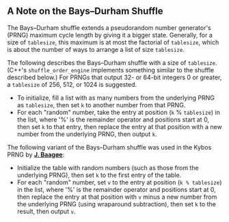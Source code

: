 <a id=A_Note_on_the_Bays_ndash_Durham_Shuffle></a>
## A Note on the Bays&ndash;Durham Shuffle

The Bays&ndash;Durham shuffle extends a pseudorandom number generator's (PRNG) maximum cycle length by giving it a bigger state. Generally, for a size of `tablesize`, this maximum is at most the factorial of `tablesize`, which is about the number of ways to arrange a list of size `tablesize`.

The following describes the Bays&ndash;Durham shuffle with a size of `tablesize`. (C++'s `shuffle_order_engine` implements something similar to the shuffle described below.) For PRNGs that output 32- or 64-bit integers 0 or greater, a `tablesize` of 256, 512, or 1024 is suggested.

- To initialize, fill a list with as many numbers from the underlying PRNG as `tablesize`, then set `k` to another number from that PRNG.
- For each "random" number, take the entry at position (`k` % `tablesize`) in the list, where '%' is the remainder operator and positions start at 0, then set `k` to that entry, then replace the entry at that position with a new number from the underlying PRNG, then output `k`.

The following variant of the Bays&ndash;Durham shuffle was used in the Kybos PRNG by [**J. Baagøe**](https://web.archive.org/web/20120619002808/http://baagoe.org/en/wiki/Better_random_numbers_for_javascript#Kybos):

- Initialize the table with random numbers (such as those from the underlying PRNG), then set `k` to the first entry of the table.
- For each "random" number, set `v` to the entry at position (`k % tablesize`) in the list, where '%' is the remainder operator and positions start at 0, then replace the entry at that position with `v` minus a new number from the underlying PRNG (using wraparound subtraction), then set `k` to the result, then output `v`.
